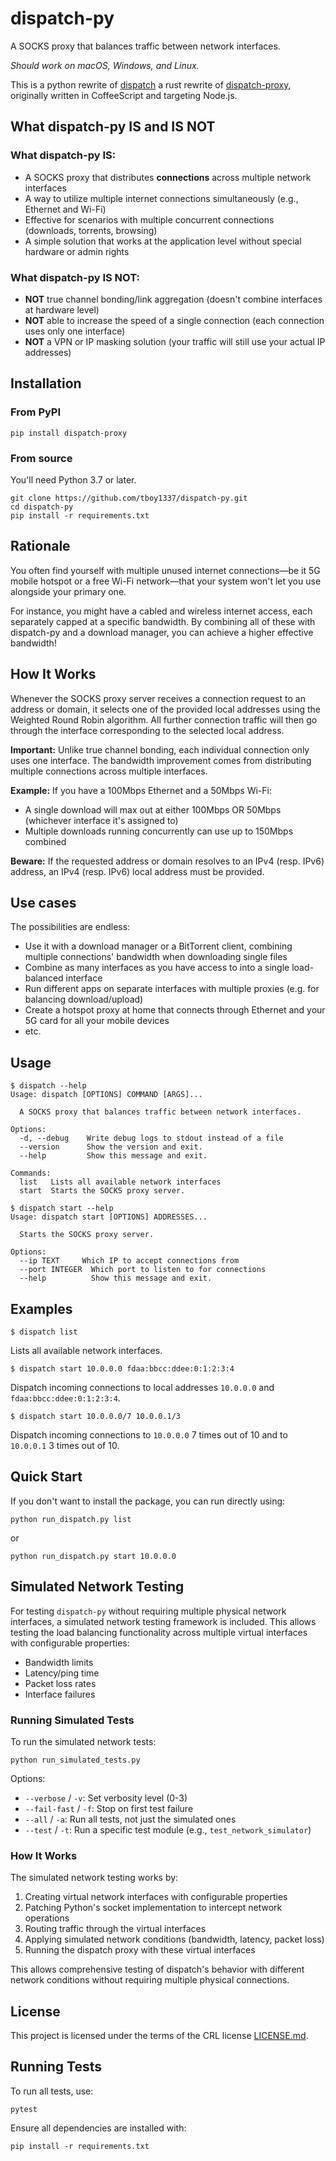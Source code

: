 # dispatch-py

A SOCKS proxy that balances traffic between network interfaces.

*Should work on macOS, Windows, and Linux.*

This is a python rewrite of [dispatch](https://github.com/alexkirsz/dispatch) a rust rewrite of [dispatch-proxy](https://github.com/alexkirsz/dispatch-proxy), originally written in CoffeeScript and targeting Node.js.

## What dispatch-py IS and IS NOT

### What dispatch-py IS:

- A SOCKS proxy that distributes **connections** across multiple network interfaces
- A way to utilize multiple internet connections simultaneously (e.g., Ethernet and Wi-Fi)
- Effective for scenarios with multiple concurrent connections (downloads, torrents, browsing)
- A simple solution that works at the application level without special hardware or admin rights

### What dispatch-py IS NOT:

- **NOT** true channel bonding/link aggregation (doesn't combine interfaces at hardware level)
- **NOT** able to increase the speed of a single connection (each connection uses only one interface)
- **NOT** a VPN or IP masking solution (your traffic will still use your actual IP addresses)

## Installation

### From PyPI

```
pip install dispatch-proxy
```

### From source

You'll need Python 3.7 or later.

```
git clone https://github.com/tboy1337/dispatch-py.git
cd dispatch-py
pip install -r requirements.txt
```

## Rationale

You often find yourself with multiple unused internet connections—be it 5G mobile hotspot or a free Wi-Fi network—that your system won't let you use alongside your primary one.

For instance, you might have a cabled and wireless internet access, each separately capped at a specific bandwidth. By combining all of these with dispatch-py and a download manager, you can achieve a higher effective bandwidth!

## How It Works

Whenever the SOCKS proxy server receives a connection request to an address or domain, it selects one of the provided local addresses using the Weighted Round Robin algorithm. All further connection traffic will then go through the interface corresponding to the selected local address.

**Important:** Unlike true channel bonding, each individual connection only uses one interface. The bandwidth improvement comes from distributing multiple connections across multiple interfaces.

**Example:** If you have a 100Mbps Ethernet and a 50Mbps Wi-Fi:
- A single download will max out at either 100Mbps OR 50Mbps (whichever interface it's assigned to)
- Multiple downloads running concurrently can use up to 150Mbps combined

**Beware:** If the requested address or domain resolves to an IPv4 (resp. IPv6) address, an IPv4 (resp. IPv6) local address must be provided.

## Use cases

The possibilities are endless:

- Use it with a download manager or a BitTorrent client, combining multiple connections' bandwidth when downloading single files
- Combine as many interfaces as you have access to into a single load-balanced interface
- Run different apps on separate interfaces with multiple proxies (e.g. for balancing download/upload)
- Create a hotspot proxy at home that connects through Ethernet and your 5G card for all your mobile devices
- etc.

## Usage

```
$ dispatch --help
Usage: dispatch [OPTIONS] COMMAND [ARGS]...

  A SOCKS proxy that balances traffic between network interfaces.

Options:
  -d, --debug    Write debug logs to stdout instead of a file
  --version      Show the version and exit.
  --help         Show this message and exit.

Commands:
  list   Lists all available network interfaces
  start  Starts the SOCKS proxy server.
```

```
$ dispatch start --help
Usage: dispatch start [OPTIONS] ADDRESSES...

  Starts the SOCKS proxy server.

Options:
  --ip TEXT     Which IP to accept connections from
  --port INTEGER  Which port to listen to for connections
  --help          Show this message and exit.
```

## Examples

```
$ dispatch list
```

Lists all available network interfaces.

```
$ dispatch start 10.0.0.0 fdaa:bbcc:ddee:0:1:2:3:4
```

Dispatch incoming connections to local addresses `10.0.0.0` and `fdaa:bbcc:ddee:0:1:2:3:4`.

```
$ dispatch start 10.0.0.0/7 10.0.0.1/3
```

Dispatch incoming connections to `10.0.0.0` 7 times out of 10 and to `10.0.0.1` 3 times out of 10.

## Quick Start

If you don't want to install the package, you can run directly using:

```
python run_dispatch.py list
```

or 

```
python run_dispatch.py start 10.0.0.0
```

## Simulated Network Testing

For testing `dispatch-py` without requiring multiple physical network interfaces, a simulated network testing framework is included. This allows testing the load balancing functionality across multiple virtual interfaces with configurable properties:

- Bandwidth limits
- Latency/ping time
- Packet loss rates
- Interface failures

### Running Simulated Tests

To run the simulated network tests:

```
python run_simulated_tests.py
```

Options:
- `--verbose` / `-v`: Set verbosity level (0-3)
- `--fail-fast` / `-f`: Stop on first test failure  
- `--all` / `-a`: Run all tests, not just the simulated ones
- `--test` / `-t`: Run a specific test module (e.g., `test_network_simulator`)

### How It Works

The simulated network testing works by:

1. Creating virtual network interfaces with configurable properties
2. Patching Python's socket implementation to intercept network operations
3. Routing traffic through the virtual interfaces
4. Applying simulated network conditions (bandwidth, latency, packet loss)
5. Running the dispatch proxy with these virtual interfaces

This allows comprehensive testing of dispatch's behavior with different network conditions without requiring multiple physical connections.

## License
This project is licensed under the terms of the CRL license [LICENSE.md](LICENSE.md).

## Running Tests

To run all tests, use:

```
pytest
```

Ensure all dependencies are installed with:

```
pip install -r requirements.txt
``` 